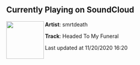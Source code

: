 ## Currently Playing on SoundCloud

[<img align="left" width="100" src="https://i1.sndcdn.com/artworks-vs5iO6ytOmam-0-t50x50.png">](https://soundcloud.com/smrtdeath/headed-to-my-funeral?in=smrtdeath/sets/somethjngs-wrong)

**Artist**: smrtdeath 

**Track**: Headed To My Funeral

Last updated at 11/20/2020 16:20
